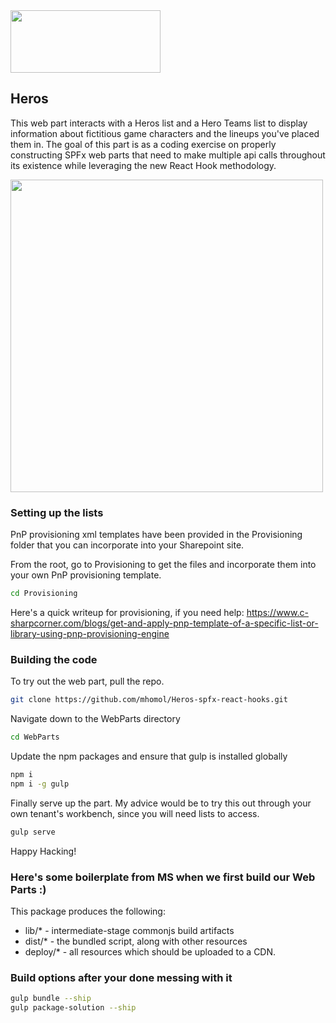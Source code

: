 <img src="https://github.com/mhomol/Heros-spfx-react-hooks/blob/master/React-Hooks-365.png?raw=true" width="240" height="100" />

## Heros

This web part interacts with a Heros list and a Hero Teams list to display information about fictitious game characters and the lineups you've placed them in. The goal of this part is as a coding exercise on properly constructing SPFx web parts that need to make multiple api calls throughout its existence while leveraging the new React Hook methodology.

<img src="https://github.com/mhomol/Heros-spfx-react-hooks/blob/master/Heroes-Full.gif?raw=true" width="500" />


### Setting up the lists

PnP provisioning xml templates have been provided in the Provisioning folder that you can incorporate into your Sharepoint site.

From the root, go to Provisioning to get the files and incorporate them into your own PnP provisioning template.

```bash
cd Provisioning
```

Here's a quick writeup for provisioning, if you need help: https://www.c-sharpcorner.com/blogs/get-and-apply-pnp-template-of-a-specific-list-or-library-using-pnp-provisioning-engine

### Building the code

To try out the web part, pull the repo.

```bash
git clone https://github.com/mhomol/Heros-spfx-react-hooks.git
```

Navigate down to the WebParts directory

```bash
cd WebParts
```

Update the npm packages and ensure that gulp is installed globally

```bash
npm i
npm i -g gulp
```

Finally serve up the part.  My advice would be to try this out through your own tenant's workbench, since you will need lists to access.

```bash
gulp serve
```

Happy Hacking!

### Here's some boilerplate from MS when we first build our Web Parts :)

This package produces the following:

- lib/\* - intermediate-stage commonjs build artifacts
- dist/\* - the bundled script, along with other resources
- deploy/\* - all resources which should be uploaded to a CDN.

### Build options after your done messing with it

```bash
gulp bundle --ship
gulp package-solution --ship
```
